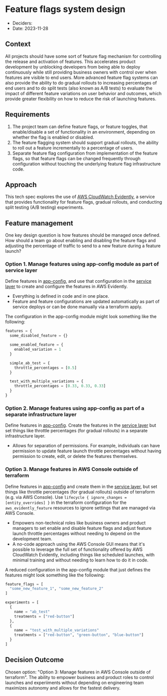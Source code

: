 # Feature flags system design

* Deciders: 
* Date: 2023-11-28

## Context

All projects should have some sort of feature flag mechanism for controlling the release and activation of features. This accelerates product development by unblocking developers from being able to deploy continuously while still providing business owners with control over when features are visible to end users. More advanced feature flag systems can also provide the ability to do gradual rollouts to increasing percentages of end users and to do split tests (also known as A/B tests) to evaluate the impact of different feature variations on user behavior and outcomes, which provide greater flexibility on how to reduce the risk of launching features.

## Requirements

1. The project team can define feature flags, or feature toggles, that enable/disable a set of functionality in an environment, depending on whether the flag is enabled or disabled.
2. The feature flagging system should support gradual rollouts, the ability to roll out a feature incrementally to a percentage of users.
3. Separate feature flag configuration from implementation of the feature flags, so that feature flags can be changed frequently through configuration without touching the underlying feature flag infrastructure code.

## Approach

This tech spec explores the use of [AWS CloudWatch Evidently](https://docs.aws.amazon.com/AmazonCloudWatch/latest/monitoring/CloudWatch-Evidently.html), a service that provides functionality for feature flags, gradual rollouts, and conducting split testing (A/B testing) experiments.

## Feature management

One key design question is how features should be managed once defined. How should a team go about enabling and disabling the feature flags and adjusting the percentage of traffic to send to a new feature during a feature launch?

### Option 1. Manage features using app-config module as part of service layer

Define features in [app-config](/infra/app/app-config/), and use that configuration in the [service layer](/infra/app/service/) to create and configure the features in AWS Evidently.

* Everything is defined in code and in one place.
* Feature and feature configurations are updated automatically as part of service deploys or can be done manually via a terraform apply.

The configuration in the app-config module might look something like the following:

```terraform
features = {
  some_disabled_feature = {}

  some_enabled_feature = {
    enabled_variation = 1
  }

  simple_ab_test = {
    throttle_percentages = [0.5]
  }

  test_with_multiple_variations = {
    throttle_percentages = [0.33, 0.33, 0.33]
  }
}
```

### Option 2. Manage features using app-config as part of a separate infrastructure layer

Define features in [app-config](/infra/app/app-config/main.tf). Create the features in the [service layer](/infra/app/service/) but set things like throttle percentages (for gradual rollouts) in a separate infrastructure layer.

* Allows for separation of permissions. For example, individuals can have permission to update feature launch throttle percentages without having permission to create, edit, or delete the features themselves.

### Option 3. Manage features in AWS Console outside of terraform

Define features in [app-config](/infra/app/app-config/main.tf) and create them in the [service layer](/infra/app/service), but set things like throttle percentages (for gradual rollouts) outside of terraform (e.g. via AWS Console). Use `lifecycle { ignore_changes = [entity_overrides] }` in the terraform configuration for the `aws_evidently_feature` resources to ignore settings that are managed via AWS Console.

* Empowers non-technical roles like business owners and product managers to set enable and disable feature flags and adjust feature launch throttle percentages without needing to depend on the development team.
* A no-code approach using the AWS Console GUI means that it's possible to leverage the full set of functionality offered by AWS CloudWatch Evidently, including things like scheduled launches, with minimal training and without needing to learn how to do it in code.

A reduced configuration in the app-config module that just defines the features might look something like the following:

```terraform
feature_flags = [
  "some_new_feature_1", "some_new_feature_2"
]

experiments = [
  {
    name = "ab_test"
    treatments = ["red-button"]
  },
  {
    name = "test_with_multiple_variations"
    treatments = ["red-button", "green-button", "blue-button"] 
  }
]
```

## Decision Outcome

Chosen option: "Option 3: Manage features in AWS Console outside of terraform". The ability to empower business and product roles to control launches and experiiments without depending on engineering team maximizes autonomy and allows for the fastest delivery.
